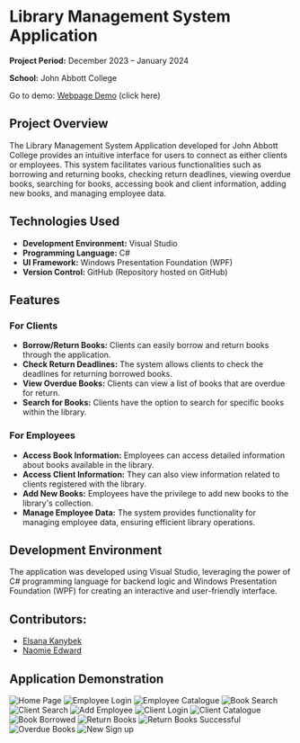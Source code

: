 # Library Management System Application

**Project Period:** December 2023 – January 2024

**School:** John Abbott College

Go to demo: [Webpage Demo](#application-demonstration) (click here)

## Project Overview

The Library Management System Application developed for John Abbott College provides an intuitive interface for users to connect as either clients or employees. This system facilitates various functionalities such as borrowing and returning books, checking return deadlines, viewing overdue books, searching for books, accessing book and client information, adding new books, and managing employee data.

## Technologies Used

- **Development Environment:** Visual Studio
- **Programming Language:** C#
- **UI Framework:** Windows Presentation Foundation (WPF)
- **Version Control:** GitHub (Repository hosted on GitHub)

## Features

### For Clients
- **Borrow/Return Books:** Clients can easily borrow and return books through the application.
- **Check Return Deadlines:** The system allows clients to check the deadlines for returning borrowed books.
- **View Overdue Books:** Clients can view a list of books that are overdue for return.
- **Search for Books:** Clients have the option to search for specific books within the library.

### For Employees
- **Access Book Information:** Employees can access detailed information about books available in the library.
- **Access Client Information:** They can also view information related to clients registered with the library.
- **Add New Books:** Employees have the privilege to add new books to the library's collection.
- **Manage Employee Data:** The system provides functionality for managing employee data, ensuring efficient library operations.

## Development Environment

The application was developed using Visual Studio, leveraging the power of C# programming language for backend logic and Windows Presentation Foundation (WPF) for creating an interactive and user-friendly interface.

## Contributors:
- [Elsana Kanybek](https://www.linkedin.com/in/elsanakanybek/)
- [Naomie Edward](https://www.linkedin.com/in/naomieedward/)

## Application Demonstration
![Home Page](./Demo_Order/1.png)
![Employee Login](./Demo_Order/2.png)
![Employee Catalogue](./Demo_Order/3.png)
![Book Search](./Demo_Order/4.png)
![Client Search](./Demo_Order/5.png)
![Add Employee](./Demo_Order/6.png)
![Client Login](./Demo_Order/7.png)
![Client Catalogue](./Demo_Order/8.png)
![Book Borrowed](./Demo_Order/9.png)
![Return Books](./Demo_Order/10.png)
![Return Books Successful](./Demo_Order/11.png)
![Overdue Books](./Demo_Order/12.png)
![New Sign up](./Demo_Order/13.png)
